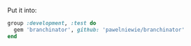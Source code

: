 Put it into:

```ruby
group :development, :test do
  gem 'branchinator', github: 'pawelniewie/branchinator'
end
```

